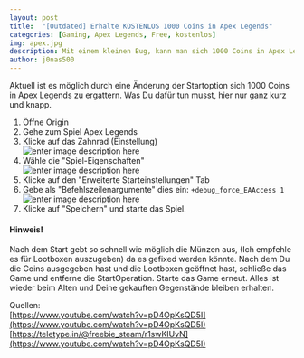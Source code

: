 ```yaml
---
layout: post
title:  "[Outdated] Erhalte KOSTENLOS 1000 Coins in Apex Legends"
categories: [Gaming, Apex Legends, Free, kostenlos]
img: apex.jpg
description: Mit einem kleinen Bug, kann man sich 1000 Coins in Apex Legends holen
author: j0nas500
---
```



Aktuell ist es möglich durch eine Änderung der Startoption sich 1000 Coins in Apex Legends zu ergattern. Was Du dafür tun musst, hier nur ganz kurz und knapp.

1. Öffne Origin
2. Gehe zum Spiel Apex Legends
3. Klicke auf das Zahnrad (Einstellung)  
![enter image description here](https://jonas.mvbuddies.de/blog/images/apex1.PNG)
4. Wähle die "Spiel-Eigenschaften"  
![enter image description here](https://jonas.mvbuddies.de/blog/images/apex2.PNG)
5. Klicke auf den "Erweiterte Starteinstellungen" Tab
6. Gebe als "Befehlszeilenargumente" dies ein: ``+debug_force_EAAccess 1``  
![enter image description here](https://jonas.mvbuddies.de/blog/images/apex3.PNG)
7. Klicke auf "Speichern" und starte das Spiel.

<div class="alert alert-dismissible alert-warning">
  <h4>Hinweis!</h4>
  <p>Nach dem Start gebt so schnell wie möglich die Münzen aus,
  (Ich empfehle es für Lootboxen auszugeben) da es gefixed werden könnte.
  Nach dem Du die Coins ausgegeben hast und die Lootboxen geöffnet hast,
  schließe das Game und entferne die StartOperation. Starte das Game erneut.
  Alles ist wieder beim Alten und Deine gekauften Gegenstände bleiben erhalten.</p>
</div>


Quellen:  
[https://www.youtube.com/watch?v=pD4OpKsQD5I](https://www.youtube.com/watch?v=pD4OpKsQD5I)  
[https://teletype.in/@freebie_steam/r1swKIUvN](https://www.youtube.com/watch?v=pD4OpKsQD5I)
